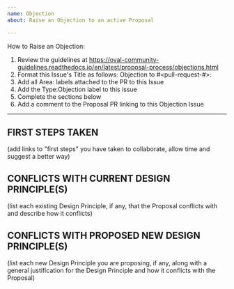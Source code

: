 ```yaml
---
name: Objection
about: Raise an Objection to an active Proposal

---
```


How to Raise an Objection:
1. Review the guidelines at https://oval-community-guidelines.readthedocs.io/en/latest/proposal-process/objections.html
2. Format this Issue's Title as follows: Objection to #<pull-request-#>: <proposal-title>
3. Add all Area:<area-name> labels attached to the PR to this Issue
4. Add the Type:Objection label to this issue
5. Complete the sections below
6. Add a comment to the Proposal PR linking to this Objection Issue
----------------------------------------------------------------------------------------------

## FIRST STEPS TAKEN
(add links to "first steps" you have taken to collaborate, allow time and suggest a better way)

## CONFLICTS WITH CURRENT DESIGN PRINCIPLE(S)
(list each existing Design Principle, if any, that the Proposal conflicts with and describe how it conflicts)

## CONFLICTS WITH PROPOSED NEW DESIGN PRINCIPLE(S)
(list each new Design Principle you are proposing, if any, along with a general justification for the Design Principle and how it conflicts with the Proposal)


